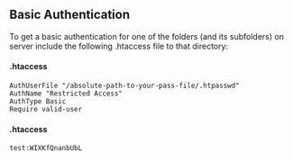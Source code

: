 ## Basic Authentication
To get a basic authentication for one of the folders (and its subfolders) on server include the following .htaccess file to that directory:
#### .htaccess
```
AuthUserFile "/absolute-path-to-your-pass-file/.htpasswd"
AuthName "Restricted Access"
AuthType Basic
Require valid-user
```
#### .htaccess
```
test:WIXKfQnanbUbL
```
